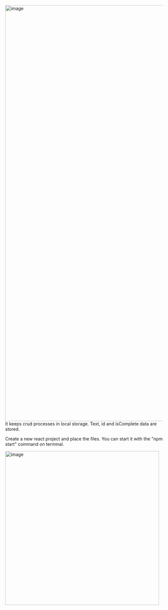 <img width="1330" alt="image" src="https://user-images.githubusercontent.com/81321769/189548944-6b3ab0b2-801c-4a0c-b3a4-1488a6366ead.png">
It keeps crud processes in local storage.
Text, id and isComplete data are stored.

Create a new react project and place the files. 
You can start it with the "npm start" command on terminal.

<img width="492" alt="image" src="https://user-images.githubusercontent.com/81321769/189549048-5dd3a977-8a5a-4505-a0eb-2e18b827faef.png">
